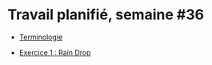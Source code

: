 # Travail planifié, semaine #36

- [Terminologie](../assets/02-01-terminologie.pptx)

- [Exercice 1 : Rain Drop](../exos/02-01-Rain/rain.md)



